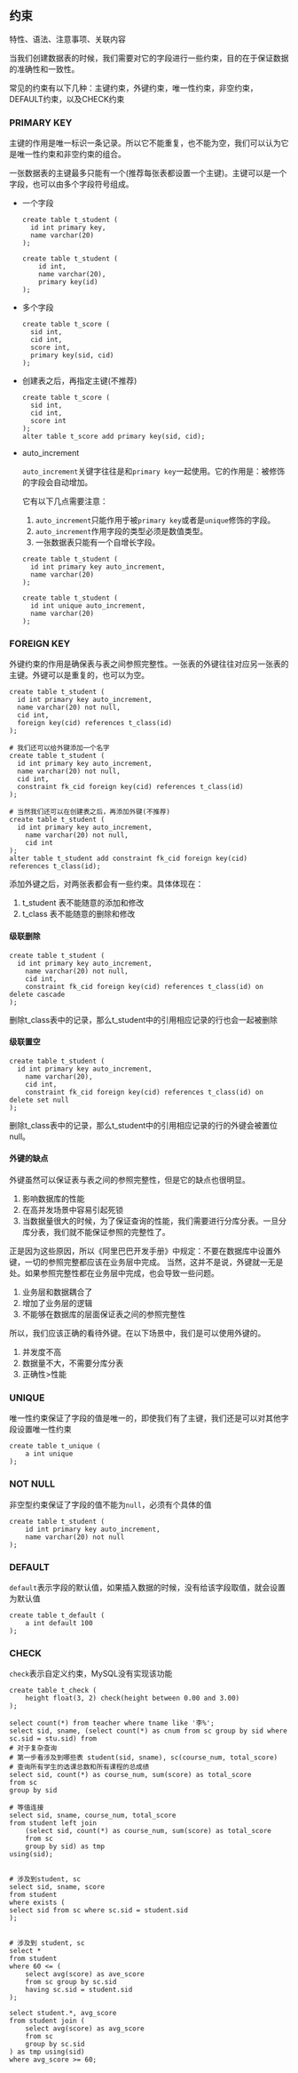 ## 约束

特性、语法、注意事项、关联内容

当我们创建数据表的时候，我们需要对它的字段进行一些约束，目的在于保证数据的准确性和一致性。

常见的约束有以下几种：主键约束，外键约束，唯一性约束，非空约束，DEFAULT约束，以及CHECK约束

### PRIMARY KEY

主键的作用是唯一标识一条记录。所以它不能重复，也不能为空，我们可以认为它是唯一性约束和非空约束的组合。

一张数据表的主键最多只能有一个(推荐每张表都设置一个主键)。主键可以是一个字段，也可以由多个字段符号组成。

- 一个字段

  ~~~mysql
  create table t_student (
  	id int primary key,
  	name varchar(20)
  );
  
  create table t_student (
      id int,
      name varchar(20),
      primary key(id)
  );
  ~~~

  

- 多个字段

  ~~~mysql
  create table t_score (
  	sid int,
  	cid int,
  	score int,
  	primary key(sid, cid)
  );
  ~~~

- 创建表之后，再指定主键(不推荐)

  ~~~mysql
  create table t_score (
  	sid int,
  	cid int,
  	score int
  );
  alter table t_score add primary key(sid, cid);
  ~~~

- auto_increment

  `auto_increment`关键字往往是和`primary key`一起使用。它的作用是：被修饰的字段会自动增加。

  它有以下几点需要注意：

  1. `auto_increment`只能作用于被`primary key`或者是`unique`修饰的字段。
  2. `auto_increment`作用字段的类型必须是数值类型。
  3. 一张数据表只能有一个自增长字段。

  ~~~mysql
  create table t_student (
  	id int primary key auto_increment,
  	name varchar(20)
  );
  
  create table t_student (
  	id int unique auto_increment,
  	name varchar(20)
  );
  ~~~

### FOREIGN KEY

  外键约束的作用是确保表与表之间参照完整性。一张表的外键往往对应另一张表的主键。外键可以是重复的，也可以为空。

  ~~~ mysql
  create table t_student (
  	id int primary key auto_increment,
  	name varchar(20) not null,
  	cid int,
  	foreign key(cid) references t_class(id)
  );
  
  # 我们还可以给外键添加一个名字
  create table t_student (
  	id int primary key auto_increment,
  	name varchar(20) not null,
  	cid int,
  	constraint fk_cid foreign key(cid) references t_class(id)
  );
  
  # 当然我们还可以在创建表之后，再添加外键(不推荐)
  create table t_student (
  	id int primary key auto_increment,
      name varchar(20) not null,
      cid int
  );
  alter table t_student add constraint fk_cid foreign key(cid) references t_class(id);
  
  ~~~

  添加外键之后，对两张表都会有一些约束。具体体现在：

  1. t_student 表不能随意的添加和修改
  2. t_class 表不能随意的删除和修改

  #### 级联删除

  ~~~mysql
  create table t_student (
  	id int primary key auto_increment,
      name varchar(20) not null,
      cid int,
      constraint fk_cid foreign key(cid) references t_class(id) on delete cascade
  );
  
  ~~~

  删除t_class表中的记录，那么t_student中的引用相应记录的行也会一起被删除

  #### 级联置空

  ~~~mysql
  create table t_student (
  	id int primary key auto_increment,
      name varchar(20),
      cid int,
      constraint fk_cid foreign key(cid) references t_class(id) on delete set null
  );
  ~~~

  删除t_class表中的记录，那么t_student中的引用相应记录的行的外键会被置位null。

  #### 外键的缺点

  外键虽然可以保证表与表之间的参照完整性，但是它的缺点也很明显。

  1. 影响数据库的性能
  2. 在高并发场景中容易引起死锁
  3. 当数据量很大的时候，为了保证查询的性能，我们需要进行分库分表。一旦分库分表，我们就不能保证参照的完整性了。

  正是因为这些原因，所以《阿里巴巴开发手册》中规定：不要在数据库中设置外键，一切的参照完整都应该在业务层中完成。
  当然，这并不是说，外键就一无是处。如果参照完整性都在业务层中完成，也会导致一些问题。

1. 业务层和数据耦合了
2. 增加了业务层的逻辑
3. 不能够在数据库的层面保证表之间的参照完整性

所以，我们应该正确的看待外键。在以下场景中，我们是可以使用外键的。

1. 并发度不高
2. 数据量不大，不需要分库分表
3. 正确性>性能


### UNIQUE

唯一性约束保证了字段的值是唯一的，即使我们有了主键，我们还是可以对其他字段设置唯一性约束

```mysql
create table t_unique (
	a int unique
);
```



### NOT NULL

非空型约束保证了字段的值不能为`null`，必须有个具体的值

```mysql
create table t_student (
	id int primary key auto_increment,
    name varchar(20) not null
);
```



### DEFAULT

`default`表示字段的默认值，如果插入数据的时候，没有给该字段取值，就会设置为默认值

```mysql
create table t_default (
	a int default 100
);
```



### CHECK

`check`表示自定义约束，MySQL没有实现该功能

```mysql
create table t_check (
	height float(3, 2) check(height between 0.00 and 3.00)
);
```



~~~mysql
select count(*) from teacher where tname like '李%';
select sid, sname, (select count(*) as cnum from sc group by sid where sc.sid = stu.sid) from
# 对于复杂查询
# 第一步看涉及到哪些表 student(sid, sname), sc(course_num, total_score)
# 查询所有学生的选课总数和所有课程的总成绩
select sid, count(*) as course_num, sum(score) as total_score
from sc
group by sid

# 等值连接
select sid, sname, course_num, total_score
from student left join
    (select sid, count(*) as course_num, sum(score) as total_score
    from sc
    group by sid) as tmp
using(sid);


# 涉及到student, sc
select sid, sname, score
from student
where exists (
select sid from sc where sc.sid = student.sid
);


# 涉及到 student, sc
select *
from student 
where 60 <= (
    select avg(score) as ave_score 
    from sc group by sc.sid
	having sc.sid = student.sid
);

select student.*, avg_score 
from student join (
    select avg(score) as avg_score 
    from sc 
    group by sc.sid
) as tmp using(sid)
where avg_score >= 60;
~~~



















